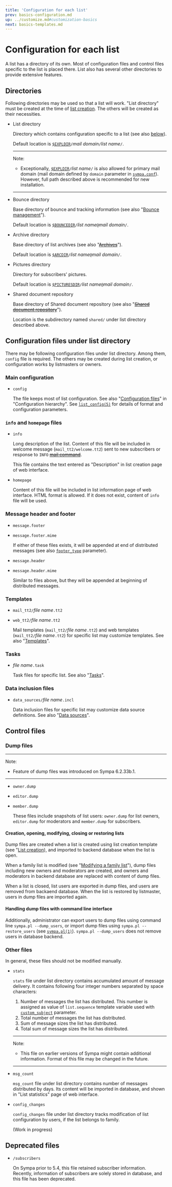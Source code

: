 ```yaml
---
title: 'Configuration for each list'
prev: basics-configuration.md
up: ../customize.md#customization-basics
next: basics-templates.md
---
```


Configuration for each list
===========================

A list has a directory of its own.  Most of configuration files and
control files specific to the list is placed there.
List also has several other directories to provide extensive features.

Directories
-----------

Following directories may be used so that a list will work.
"List directory" must be created at the time of
[list creation](../admin/list-creation.md#list-creation).
The others will be created as their necessities.

  * List directory

    Directory which contains configuration specific to a list (see also
    [below](#configuration-files-under-list-directory)).

    Default location is
    [``$EXPLDIR``](../layout.md#expldir)`/`_mail domain_`/`_list name_`/`.

    ----
    Note:

      * Exceptionally, [``$EXPLDIR``](../layout.md#expldir)`/`_list name_`/`
        is also allowed for primary mail domain (mail domain defined by
        `domain` parameter in [``sympa.conf``](../man/sympa.conf.5.md)).
        However, full path described above is recommended for new
        installation.

    ----

  * Bounce directory

    Base directory of bounce and tracking information (see also
    "[Bounce management](../customize/bounce-management.md)").

    Default location is
    [``$BOUNCEDIR``](../layout.md#bouncedir)`/`_list name_`@`_mail domain_`/`.

  * Archive directory

    Base directory of list archives (see also
    "~~[Archives](../customize/archives.md)~~").

    Default location is
    [``$ARCDIR``](../layout.md#arcdir)`/`_list name_`@`_mail domain_`/`.

  * Pictures directory

    Directory for subscribers' pictures.

    Default location is
    [``$PICTURESDIR``](../layout.md#picturesdir)`/`_list name_`@`_mail domain_`/`.

  * Shared document repository

    Base directory of Shared document repository (see also
    "~~[Shared document repository](../customize/shared-repository.md)~~").

    Location is the subdirectory named `shared/` under list directory
    described above.

Configuration files under list directory
----------------------------------------

There may be following configuration files under list directory.
Among them, `config` file is required.
The others may be created during list creation, or configuration works by
listmasters or owners.

### Main configuration

  * `config`

    The file keeps most of list configuration.
    See also
    "[Configuration files](basics-configuration.md#configuration-files)"
    in "Configuration hierarchy".
    See [`list_config(5)`](../man/list_config.5.md) for details of format and
    configuration parameters.

### `info` and `homepage` files

  * `info`

    Long description of the list.
    Content of this file will be included in welcome message
    (`mail_tt2/welcome.tt2`) sent to new subscribers
    or response to `INFO` ~~[mail command](../mail-commands.md)~~.

    This file contains the text entered as "Description" in list creation page
    of web interface.

  * `homepage`

    Content of this file will be included in list information page of
    web interface.  HTML format is allowed.
    If it does not exist, content of `info` file will be used.

### Message header and footer

  * `message.footer`
  * `message.footer.mime`

    If either of these files exists, it will be appended at end of
    distributed messages (see also
    [`footer_type`](../man/list_config.5.md#footer_type) parameter).

  * `message.header`
  * `message.header.mime`

    Similar to files above, but they will be appended at beginning of
    distributed messages.

### Templates

  * `mail_tt2/`_file name_`.tt2`
  * `web_tt2/`_file name_`.tt2`

    Mail templates (`mail_tt2/`_file name_`.tt2`)
    and web templates (`mail_tt2/`_file name_`.tt2`)
    for specific list may customize templates.
    See also "[Templates](basics-templates.md)".

### Tasks

  * _file name_`.task`

    Task files for specific list.
    See also "[Tasks](basics-tasks.md)".

### Data inclusion files

  * `data_sources/`_file name_`.incl`

    Data inclusion files for specific list may customize data source definitions.
    See also "[Data sources](../customize/data-sources.md)".

Control files
-------------

### Dump files

----
Note:

  * Feature of dump files was introduced on Sympa 6.2.33b.1.

----

  * `owner.dump`
  * `editor.dump`
  * `member.dump`

    These files include snapshots of list users:
    `owner.dump` for list owners, `editor.dump` for moderators and
    `member.dump` for subscribers.

#### Creation, opening, modifying, closing or restoring lists

Dump files are created when a list is created using list creation template
(see "[List creation](../admin/list-creation.md#list-creation)), and imported
to backend database when the list is open.

When a family list is modified (see
"[Modifying a family list](basics-families.md#modifying-a-family-list)"),
dump files including new owners and moderators are created, and owners and
moderators in backend database are replaced with content of dump files.

When a list is closed, list users are exported in dump files, and users are
removed from backaend database.  When the list is restored by listmaster,
users in dump files are imported again.

#### Handling dump files with command line interface

Additionally, administrator can export users to dump files using command line
`sympa.pl --dump_users`, or import dump files using
`sympa.pl --restore_users` (see [`sympa.pl(1)`](../man/sympa.1.md)).
`sympa.pl --dump_users` does not remove users in database backend.

### Other files

In general, these files should not be modified manually.

  * `stats`

    `stats` file under list directory contains accumulated amount of message
    delivery.  It contains following four integer numbers separated by space
    characters:

      1. Number of messages the list has distributed.
         This number is assigned as value of `list.sequence` template variable
         used with [`custom_subject`](../man/list_config.5.md#custom_subject)
         parameter.
      2. Total number of messages the list has distributed.
      3. Sum of message sizes the list has distributed.
      4. Total sum of message sizes the list has distributed.

    ----
    Note:

      * This file on earlier versions of Sympa might contain additional
        information.  Format of this file may be changed in the future.

    ----

  * `msg_count`

    `msg_count` file under list directory contains number of messages distributed
    by days.  Its content will be imported in database, and shown in
    "List statistics" page of web interface.

  * `config_changes`

    `config_changes` file under list directory tracks modification of list
    configuration by users, if the list belongs to family.

    (Work in progress)

Deprecated files
----------------

  * `/subscribers`

    On Sympa prior to 5.4, this file retained subscriber information.
    Recently, information of subscribers are solely stored in database,
    and this file has been deprecated.

